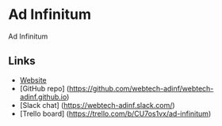 # Ad Infinitum
Ad Infinitum

## Links
+ [Website](https://webtech-adinf.github.io/)
+ [GitHub repo] (https://github.com/webtech-adinf/webtech-adinf.github.io)
+ [Slack chat] (https://webtech-adinf.slack.com/)
+ [Trello board] (https://trello.com/b/CU7os1vx/ad-infinitum)
